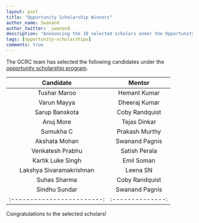 ```yaml
---
layout: post
title: "Opportunity Scholarship Winners"
author_name: Swanand
author_twitter: _swanand
description: "Announcing the 10 selected scholars under the Opportunity Scholarship program"
tags: [opportunity-scholarships]
comments: true
---
```


The GCRC team has selected the following candidates under the [opportunity scholarship program](/blog/announcing-opportunity-scholarships/). 

| Candidate                 | Mentor         |
|:-------------------------:|:--------------:|
| Tushar Maroo              | Hemant Kumar   |
| Varun Mayya               | Dheeraj Kumar  |
| Sarup Banskota            | Coby Randquist |
| Anuj More                 | Tejas Dinkar   |
| Sumukha C                 | Prakash Murthy |
| Akshata Mohan             | Swanand Pagnis |
| Venkatesh Prabhu          | Satish Perala  |
| Kartik Luke Singh         | Emil Soman     |
| Lakshya Sivaramakrishnan  | Leena SN       |
| Suhas Sharma              | Coby Randquist |
| Sindhu Sundar             | Swanand Pagnis |
| :------------------------:|:--------------:|


Congratulations to the selected scholars!

